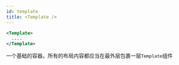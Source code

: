 ```yaml
---
id: template
title: <Template />
---
```


```xml
<Template>
  ....
</Template>
```

一个基础的容器。所有的布局内容都应当在最外层包裹一层`Template`组件
